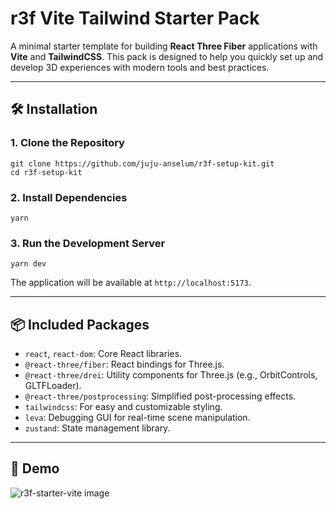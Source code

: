 # r3f Vite Tailwind Starter Pack

A minimal starter template for building **React Three Fiber** applications with **Vite** and **TailwindCSS**. This pack is designed to help you quickly set up and develop 3D experiences with modern tools and best practices.

---

## 🛠 Installation

### 1. Clone the Repository

```
git clone https://github.com/juju-anselum/r3f-setup-kit.git
cd r3f-setup-kit
```

### 2. Install Dependencies

```
yarn
```

### 3. Run the Development Server

```
yarn dev
```

The application will be available at `http://localhost:5173`.

---

## 📦 Included Packages

- `react`, `react-dom`: Core React libraries.
- `@react-three/fiber`: React bindings for Three.js.
- `@react-three/drei`: Utility components for Three.js (e.g., OrbitControls, GLTFLoader).
- `@react-three/postprocessing`: Simplified post-processing effects.
- `tailwindcss`: For easy and customizable styling.
- `leva`: Debugging GUI for real-time scene manipulation.
- `zustand`: State management library.

---

## 🎨 Demo

![r3f-starter-vite image](https://github.com/user-attachments/assets/5149897c-5077-4d99-8210-d3543949663c)
